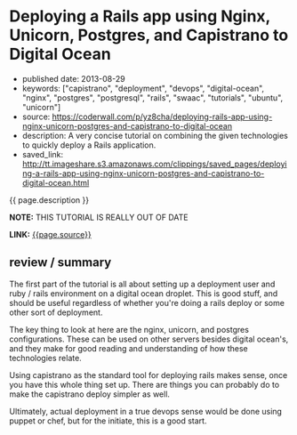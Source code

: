 # Deploying a Rails app using Nginx, Unicorn, Postgres, and Capistrano to Digital Ocean

- published date: 2013-08-29
- keywords: ["capistrano", "deployment", "devops", "digital-ocean", "nginx", "postgres", "postgresql", "rails", "swaac", "tutorials", "ubuntu", "unicorn"]
- source: https://coderwall.com/p/yz8cha/deploying-rails-app-using-nginx-unicorn-postgres-and-capistrano-to-digital-ocean
- description: A very concise tutorial on combining the given technologies to quickly deploy a Rails application.
- saved_link: http://tt.imageshare.s3.amazonaws.com/clippings/saved_pages/deploying-a-rails-app-using-nginx-unicorn-postgres-and-capistrano-to-digital-ocean.html


{{ page.description }}

**NOTE:** THIS TUTORIAL IS REALLY OUT OF DATE

**LINK:** [{{page.source}}]({{page.source}})

## review / summary

The first part of the tutorial is all about setting up a deployment user and ruby / rails environment
on a digital ocean droplet. This is good stuff, and should be useful regardless of whether you're
doing a rails deploy or some other sort of deployment.

The key thing to look at here are the nginx, unicorn, and postgres configurations. These can be used
on other servers besides digital ocean's, and they make for good reading and understanding
of how these technologies relate.

Using capistrano as the standard tool for deploying rails makes sense, once you have this
whole thing set up. There are things you can probably do to make the capistrano deploy
simpler as well.

Ultimately, actual deployment in a true devops sense would be done using puppet or chef, but
for the initiate, this is a good start.
